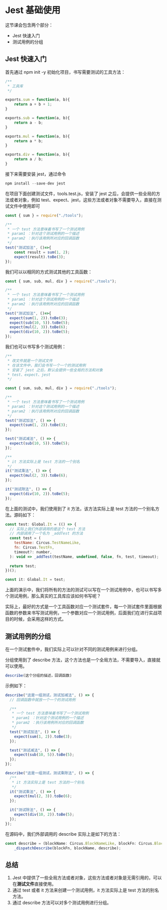 # Jest 基础使用

这节课会包含两个部分：

- Jest 快速入门
- 测试用例的分组



## Jest 快速入门

首先通过 npm init -y 初始化项目，书写需要测试的工具方法：

```js
/**
 * 工具库
 */

exports.sum = function(a, b){
    return a + b + 1;
}

exports.sub = function(a, b){
    return a - b;
}

exports.mul = function(a, b){
    return a * b;
}

exports.div = function(a, b){
    return a / b;
}

```

接下来需要安装 jest，通过命令

```js
npm install --save-dev jest
```

在项目下面创建测试文件，tools.test.js，安装了 jest 之后，会提供一些全局的方法或者对象，例如 test、expect、jest，这些方法或者对象不需要导入，直接在测试文件中使用即可

```js
const { sum } = require("./tools");

/**
 * 一个 test 方法意味着书写了一个测试用例
 * param1 ：针对这个测试用例的一个描述
 * param2 ：执行该用例所对应的回调函数
 */
test("测试加法", ()=>{
    const result = sum(1, 2);
    expect(result).toBe(3);
});
```

我们可以以相同的方式测试其他的工具函数：

```js
const { sum, sub, mul, div } = require("./tools");

/**
 * 一个 test 方法意味着书写了一个测试用例
 * param1 ：针对这个测试用例的一个描述
 * param2 ：执行该用例所对应的回调函数
 */
test("测试加法", ()=>{
  expect(sum(1, 2)).toBe(3);
  expect(sub(10, 5)).toBe(5);
  expect(mul(2, 3)).toBe(6);
  expect(div(10, 2)).toBe(5);
});
```



我们也可以书写多个测试用例：

```js
/**
 * 改文件就是一个测试文件
 * 在该文件中，我们会书写一个一个的测试用例
 * 安装了 jest 之后，默认会提供一些全局的方法和对象
 * test、expect、jest
 */

const { sum, sub, mul, div } = require("./tools");

/**
 * 一个 test 方法意味着书写了一个测试用例
 * param1 ：针对这个测试用例的一个描述
 * param2 ：执行该用例所对应的回调函数
 */
test("测试加法", () => {
  expect(sum(1, 2)).toBe(3);
});

test("测试减法", () => {
  expect(sub(10, 5)).toBe(5);
});

/**
 * it 方法实际上是 test 方法的一个别名
 */
it("测试乘法", () => {
  expect(mul(2, 3)).toBe(6);
});

it("测试除法", () => {
  expect(div(10, 2)).toBe(5);
});
```

在上面的测试中，我们使用到了 it 方法，该方法实际上是 test 方法的一个别名方法。源码如下：

```js
const test: Global.It = (() => {
  // 实际上我们外部调用的是这个 test 方法
  // 内部调用了一个名为 _addTest 的方法
  const test = (
    testName: Circus.TestNameLike,
    fn: Circus.TestFn,
    timeout?: number,
  ): void => _addTest(testName, undefined, false, fn, test, timeout);
  
  return test;
})();

const it: Global.It = test;
```



上面的演示中，我们将所有的方法的测试可以写在一个测试用例中，也可以书写多个测试用例，那么真实的工具库应该如何书写呢？

实际上，最好的方式是一个工具函数对应一个测试套件，每一个测试套件里面根据函数的参数来书写测试用例，一个参数对应一个测试用例，后面我们在进行实战项目的时候，会采用这样的方式。



## 测试用例的分组

在一个测试套件中，我们实际上可以针对不同的测试用例来进行分组。

分组使用到了 describe 方法，这个方法也是一个全局方法，不需要导入，直接就可以使用。

```js
describe(这个分组的描述，回调函数)
```

示例如下：

```js
describe("这是一组测试，测试加减法", () => {
  // 回调函数中就放一个一个的测试用例

  /**
   * 一个 test 方法意味着书写了一个测试用例
   * param1 ：针对这个测试用例的一个描述
   * param2 ：执行该用例所对应的回调函数
   */
  test("测试加法", () => {
    expect(sum(1, 2)).toBe(3);
  });

  test("测试减法", () => {
    expect(sub(10, 5)).toBe(5);
  });
});

describe("这是一组测试，测试乘除法", () => {
  /**
   * it 方法实际上是 test 方法的一个别名
   */
  it("测试乘法", () => {
    expect(mul(2, 3)).toBe(6);
  });

  it("测试除法", () => {
    expect(div(10, 2)).toBe(5);
  });
});
```

在源码中，我们外部调用的 describe 实际上是如下的方法：

```js
const describe = (blockName: Circus.BlockNameLike, blockFn: Circus.BlockFn) =>
    _dispatchDescribe(blockFn, blockName, describe);
```



## 总结

1. Jest 中提供了一些全局方法或者对象，这些方法或者对象是无需引用的，可以在**测试文件**直接使用。
2. 通过 test 或者 it 方法来创建一个测试用例，it 方法实际上是 test 方法的别名方法。
3. 通过 describe 方法可以对多个测试用例进行分组。

